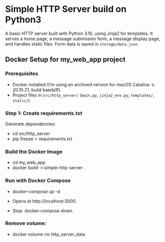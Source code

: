 # Simple HTTP Server build on Python3

A basic HTTP server built with Python 3.10, using Jinja2 for templates. It serves a home page, a message submission form, a message display page, and handles static files. Form data is saved in `storage/data.json`.

## Docker Setup for my_web_app project

### Prerequisites
- Docker installed (I’m using an archived version for macOS Catalina: v. 20.10.21, build baeda1f).
- Project files in `src/http_server/` (`main.py`, `jinja2_env.py`, `templates/`, `static/`).

### Step 1: Create requirements.txt
Generate dependencies:
- cd src/http_server
- pip freeze > requirements.txt

### Build the Docker Image
- cd my_web_app
- docker build -t simple-http-server .

### Run with Docker Compose
- docker-compose up -d

- Opens at http://localhost:3000.

- Stop: docker-compose down.

### Remove volume:
- docker volume rm http_server_data